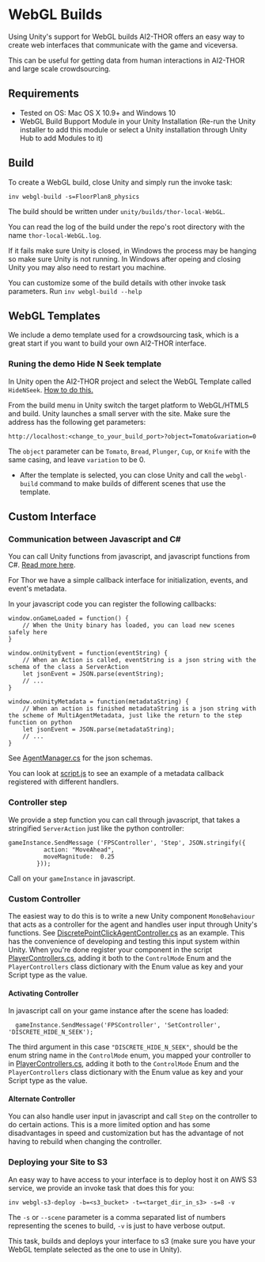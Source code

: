 # WebGL Builds

Using Unity's support for WebGL builds AI2-THOR offers an easy way to create web interfaces that communicate with the game and viceversa.

This can be useful for getting data from human interactions in AI2-THOR and large scale crowdsourcing.

## Requirements

* Tested on OS: Mac OS X 10.9+ and Windows 10
* WebGL Build Bupport Module in your Unity Installation (Re-run the Unity installer to add this module or select a Unity installation through Unity Hub to add Modules to it)

## Build

To create a WebGL build, close Unity and simply run the invoke task:

```
inv webgl-build -s=FloorPlan8_physics
```

The build should be written under `unity/builds/thor-local-WebGL`.

You can read the log of the build under the repo's root directory with the name `thor-local-WebGL.log`.

If it fails make sure Unity is closed, in Windows the process may be hanging so make sure Unity is not running. In Windows after opeing and closing Unity you may also need to restart you machine.

You can customize some of the build details with other invoke task parameters. Run `inv webgl-build --help`

## WebGL Templates

We include a demo template used for a crowdsourcing task, which is a great start if you want to build your own AI2-THOR interface. 

### Runing the demo Hide N Seek template

In Unity open the AI2-THOR project and select the WebGL Template called `HideNSeek`. [How to do this.](https://docs.unity3d.com/Manual/webgl-templates.html)

From the build menu in Unity switch the target platform to WebGL/HTML5 and build. Unity launches a small server with the site. Make sure the address has the following get parameters:

`http://localhost:<change_to_your_build_port>?object=Tomato&variation=0`

The `object` parameter can be `Tomato`, `Bread`, `Plunger`, `Cup`, or `Knife` with the same casing, and leave `variation` to be 0.

* After the template is selected, you can close Unity and call the `webgl-build` command to make builds of different scenes that use the template.

## Custom Interface

### Communication between Javascript and C#

You can call Unity functions from javascript, and javascript functions from C#. [Read more here](https://docs.unity3d.com/Manual/webgl-interactingwithbrowserscripting.html).

For Thor we have a simple callback interface for initialization, events, and event's metadata.

In your javascript code you can register the following callbacks:

```
window.onGameLoaded = function() {
    // When the Unity binary has loaded, you can load new scenes safely here
}
```

```
window.onUnityEvent = function(eventString) {
    // When an Action is called, eventString is a json string with the schema of the class a ServerAction
    let jsonEvent = JSON.parse(eventString);
    // ...
}
```

```
window.onUnityMetadata = function(metadataString) {
    // When an action is finished metadataString is a json string with the scheme of MultiAgentMetadata, just like the return to the step function on python
    let jsonEvent = JSON.parse(metadataString);
    // ...
}
```

See [AgentManager.cs](unity/Assets/Scripts/AgentManager.cs) for the json schemas.

You can look at [script.js](unity/Assets/WebGLTemplate/HideNSeek/TemplateData/script.js) to see an example of a metadata callback registered with different handlers.

### Controller step

We provide a step function you can call through javascript, that takes a stringified `ServerAction` just like the python controller:

```
gameInstance.SendMessage ('FPSController', 'Step', JSON.stringify({
          action: "MoveAhead",
          moveMagnitude:  0.25
        }));
```

Call on your `gameInstance` in javascript.


### Custom Controller

The easiest way to do this is to write a new Unity component `MonoBehaviour` that acts as a controller for the agent and handles user input through Unity's functions. See [DiscretePointClickAgentController.cs](unity/Assets/Scripts/DiscretePointClickAgentController.cs) as an example. This has the convenience of developing and testing this input system within Unity. 
When you're done register your component in the script [PlayerControllers.cs](https://github.com/allenai/ai2thor/blob/master/unity/Assets/Scripts/PlayerControllers.cs), adding it both to the `ControlMode` Enum and the `PlayerControllers` class dictionary with the Enum value as key and your Script type as the value.

#### Activating Controller

In javascript call on your game instance after the scene has loaded:

```
  gameInstance.SendMessage('FPSController', 'SetController', 'DISCRETE_HIDE_N_SEEK');
```

The third argument in this case `"DISCRETE_HIDE_N_SEEK"`, should be the enum string name in the `ControlMode` enum, you mapped your controller to in [PlayerControllers.cs](https://github.com/allenai/ai2thor/blob/master/unity/Assets/Scripts/PlayerControllers.cs), adding it both to the `ControlMode` Enum and the `PlayerControllers` class dictionary with the Enum value as key and your Script type as the value.

#### Alternate Controller

You can also handle user input in javascript and call `Step` on the controller to do certain actions. This is a more limited option and has some disadvantages in speed and customization but has the advantage of not having to rebuild when changing the controller.

### Deploying your Site to S3

An easy way to have access to your interface is to deploy host it on AWS S3 service, we provide an invoke task that does this for you:

```
inv webgl-s3-deploy -b=<s3_bucket> -t=<target_dir_in_s3> -s=8 -v
```

The `-s` or `--scene` parameter is a comma separated list of numbers representing the scenes to build, `-v` is just to have verbose output.

This task, builds and deploys your interface to s3 (make sure you have your WebGL template selected as the one to use in Unity).
